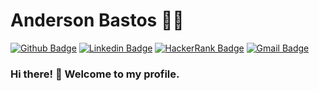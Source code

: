 # Anderson Bastos :man_technologist:

[![Github Badge](https://img.shields.io/badge/-Github-000?style=flat-square&logo=Github&logoColor=white&link=https://github.com/anderson-bastos)](https://github.com/anderson-bastos)
[![Linkedin Badge](https://img.shields.io/badge/-LinkedIn-blue?style=flat-square&logo=Linkedin&logoColor=white&link=https://www.linkedin.com/in/anderson-bastos/)](https://www.linkedin.com/in/anderson-bastos/)
[![HackerRank Badge](https://img.shields.io/badge/-HackerRank-black?style=flat-square&logo=hackerrank&link=https://www.hackerrank.com/andersonmbastos)](https://www.hackerrank.com/andersonmbastos)
[![Gmail Badge](https://img.shields.io/badge/-Gmail-c14438?style=flat-square&logo=Gmail&logoColor=white&link=mailto:rebeccamanzi@gmail.com)](mailto:andersonmbastos@gmail.com)

### Hi there! 👋 Welcome to my profile.

<!--
**anderson-bastos/anderson-bastos** is a ✨ _special_ ✨ repository because its `README.md` (this file) appears on your GitHub profile.

Here are some ideas to get you started:

- 🔭 I’m currently working on ...
- 🌱 I’m currently learning ...
- 👯 I’m looking to collaborate on ...
- 🤔 I’m looking for help with ...
- 💬 Ask me about ...
- 📫 How to reach me: ...
- 😄 Pronouns: ...
- ⚡ Fun fact: ...
-->
